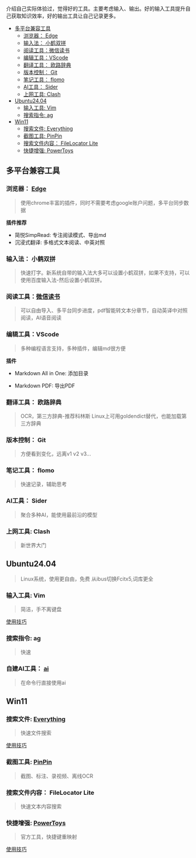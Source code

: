 介绍自己实际体验过，觉得好的工具。主要考虑输入、输出。好的输入工具提升自己获取知识效率，好的输出工具让自己记录更多。
- [多平台兼容工具](#多平台兼容工具)
  - [浏览器： Edge](#浏览器-edge)
  - [输入法： 小鹤双拼](#输入法-小鹤双拼)
  - [阅读工具：微信读书](#阅读工具微信读书)
  - [编辑工具：VScode](#编辑工具vscode)
  - [翻译工具： 欧路辞典](#翻译工具-欧路辞典)
  - [版本控制： Git](#版本控制-git)
  - [笔记工具： flomo](#笔记工具-flomo)
  - [AI工具： Sider](#ai工具-sider)
  - [上网工具: Clash](#上网工具-clash)
- [Ubuntu24.04](#ubuntu2404)
  - [输入工具: Vim](#输入工具-vim)
  - [搜索指令: ag](#搜索指令-ag)
- [Win11](#win11)
  - [搜索文件: Everything](#搜索文件-everything)
  - [截图工具: PinPin](#截图工具-pinpin)
  - [搜索文件内容： FileLocator Lite](#搜索文件内容-filelocator-lite)
  - [快捷增强: PowerToys](#快捷增强-powertoys)

## 多平台兼容工具
### 浏览器： [Edge](https://www.microsoft.com/en-us/edge/download?form=MA13RE&msockid=0e796690608765240a07735f61476431) 
> 使用chrome丰富的插件，同时不需要考虑google账户问题，多平台同步数据

**插件推荐**
- 简悦SimpRead: 专注阅读模式、导出md
- 沉浸式翻译: 多格式文本阅读、中英对照
### 输入法： 小鹤双拼
> 快速打字。新系统自带的输入法大多可以设置小鹤双拼，如果不支持，可以使用百度输入法-然后设置小鹤双拼。

### 阅读工具：[微信读书](https://weread.qq.com/)
> 可以自由导入、多平台同步进度，pdf智能转文本分章节，自动英译中对照阅读，AI语音阅读

### 编辑工具：VScode
> 多种编程语言支持，多种插件，编辑md很方便

**插件**
- Markdown All in One: 添加目录

- Markdown PDF: 导出PDF

### 翻译工具： 欧路辞典
> OCR，第三方辞典-推荐科林斯
> Linux上可用goldendict替代，也能加载第三方辞典

### 版本控制： Git
> 方便看到变化，远离v1 v2 v3...

### 笔记工具： flomo
> 快速记录，辅助思考

### AI工具： Sider
> 聚合多种AI，能使用最前沿的模型

### 上网工具: Clash
> 新世界大门

## Ubuntu24.04
> Linux系统，使用更自由，免费
> 从ibus切换Fcitx5,词库更全

### 输入工具: Vim
> 简洁，手不离键盘

[使用技巧](tools/Vim/Vim.md)

### 搜索指令: ag
> 快速

### 自建AI工具： [ai](https://github.com/wisehai/ai_helper)
> 在命令行直接使用ai

## Win11
### 搜索文件: [Everything](https://www.voidtools.com/zh-cn/)
> 快速文件搜索

[使用技巧](tools/Everything/Everything.md)
### 截图工具: [PinPin](https://pixpin.cn/)
> 截图、标注、录视频、离线OCR

### 搜索文件内容： FileLocator Lite
> 快速文本内容搜索

### 快捷增强: [PowerToys](https://learn.microsoft.com/en-us/windows/powertoys/install)
> 官方工具，快捷键重映射

[使用技巧](tools/PowerToys/PowerToys.md)
